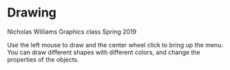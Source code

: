 # Drawing
Nicholas Williams
Graphics class
Spring 2019

Use the left mouse to draw and the center wheel click to bring up the menu. You can draw different shapes with different colors, and change the properties of the objects.
